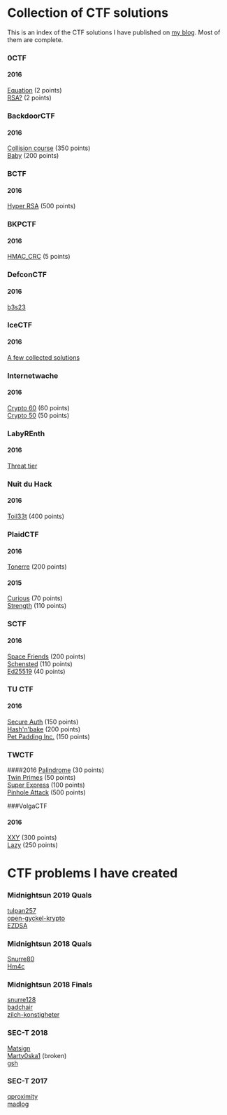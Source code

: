 # Collection of CTF solutions

This is an index of the CTF solutions I have published on [my blog](https://www.grocid.net). Most of them are complete.

### 0CTF

#### 2016

[Equation](https://grocid.net/2016/03/14/0ctf-equation/) (2 points)<br>
[RSA?](https://grocid.net/2016/03/14/0ctf-rsa-writeup/) (2 points)

### BackdoorCTF

#### 2016

[Collision course](https://grocid.net/2016/06/05/backdoorctf16-collision-course/) (350 points)<br>
[Baby](https://grocid.net/2016/06/05/backdoorctf16-baby/) (200 points)

### BCTF

#### 2016

[Hyper RSA](https://grocid.net/2016/03/24/bctf-hyper-rsa-partial-write-up/) (500 points)

### BKPCTF

#### 2016

[HMAC_CRC](https://grocid.net/2016/03/06/bkpctf16-hmac_crc/) (5 points)

### DefconCTF

#### 2016

[b3s23](https://grocid.net/2016/05/22/defcon-ctf-b3s23-partial/)

### IceCTF

#### 2016

[A few collected solutions](/IceCTF/2016/README.md)

### Internetwache

#### 2016

[Crypto 60](https://grocid.net/2016/02/22/internetwache-crypto-60/) (60 points)<br>
[Crypto 50](https://grocid.net/2016/02/22/internetwache-crypto-50/) (50 points)

### LabyREnth

#### 2016

[Threat tier](/LabyREnth/README.md)

### Nuit du Hack

#### 2016

[Toil33t](https://grocid.net/2016/04/03/nuit-du-hack-toil33t-aes-ecb-challenge/) (400 points)

### PlaidCTF

#### 2016

[Tonerre](https://grocid.net/2016/04/17/plaidctf-tonnerre/) (200 points)

#### 2015

[Curious](https://grocid.net/2015/04/20/plaidctf-2015-curious/) (70 points)<br>
[Strength](https://grocid.net/2015/04/20/plaidctf-2015-strength/) (110 points)

### SCTF

#### 2016

[Space Friends](https://grocid.net/2016/04/15/sctf-space-friends/) (200 points)<br>
[Schensted](https://grocid.net/2016/04/15/sctf16-schensted/) (110 points)<br>
[Ed25519](https://grocid.net/2016/04/14/sctf-ed25519/) (40 points)

### TU CTF

#### 2016

[Secure Auth](https://grocid.net/2016/05/15/tu-ctf-secure-auth/) (150 points)<br>
[Hash'n'bake](https://grocid.net/2016/05/15/tu-ctf-hashnbake/) (200 points)<br>
[Pet Padding Inc.](https://grocid.net/2016/05/15/tu-ctf-pet-padding-inc/) (150 points)

### TWCTF

####2016
[Palindrome](TWCTF/2016#palindrome-30-p) (30 points)<br>
[Twin Primes](TWCTF/2016#twin-primes-50-p) (50 points)<br>
[Super Express](TWCTF/2016#super-express-100-p) (100 points)<br>
[Pinhole Attack](TWCTF/2016#pinhole-attack-500-p) (500 points)

###VolgaCTF

#### 2016

[XXY](https://grocid.net/2016/03/27/volgactf-xxy/) (300 points)<br>
[Lazy](https://grocid.net/2016/03/27/volgactf-lazy/) (250 points)


# CTF problems I have created

### Midnightsun 2019 Quals

[tulpan257](https://ctftime.org/task/8074)<br>
[open-gyckel-krypto](https://ctftime.org/task/8073)<br>
[EZDSA](https://ctftime.org/task/8065)

### Midnightsun 2018 Quals
[Snurre80](https://github.com/midnight-sun-ctf/challenges2018/tree/master/qualifiers/snurre80)<br>
[Hm4c](https://github.com/midnight-sun-ctf/challenges2018/tree/master/qualifiers/hm4c)

### Midnightsun 2018 Finals
[snurre128](https://github.com/midnight-sun-ctf/challenges2018/tree/master/finals/snurre128)<br>
[badchair](https://github.com/midnight-sun-ctf/challenges2018/tree/master/finals/badchair)<br>
[zilch-konstigheter](https://github.com/midnight-sun-ctf/challenges2018/tree/master/finals/zilch-konstigheter)

### SEC-T 2018
[Matsign](https://ctftime.org/task/6661)<br>
[Marty0ska1](https://ctftime.org/task/6628) (broken)<br>
[gsh](https://ctftime.org/task/6619)

### SEC-T 2017
[qproximity](https://ctftime.org/task/4611)<br>
[madlog](https://ctftime.org/task/4617)